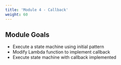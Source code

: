 ```yaml
---
title: 'Module 4 - Callback'
weight: 60
---
```


## Module Goals

- Execute a state machine using initial pattern
- Modify Lambda function to implement callback
- Execute state machine with callback implemented
